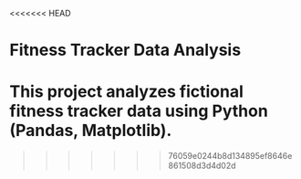 <<<<<<< HEAD
# Fitness Tracker Data Analysis
This project analyzes fictional fitness tracker data using Python (Pandas, Matplotlib).  
=======

>>>>>>> 76059e0244b8d134895ef8646e861508d3d4d02d
